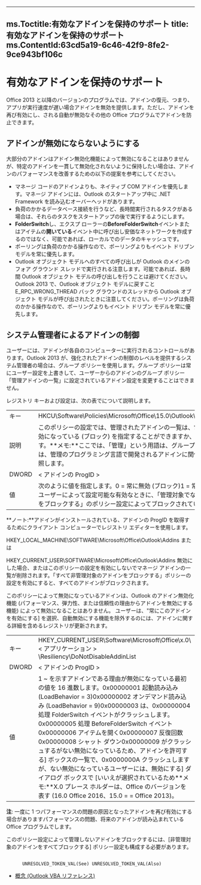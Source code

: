 

---
ms.Toctitle:有効なアドインを保持のサポート
title:有効なアドインを保持のサポート
ms.ContentId:63cd5a19-6c46-42f9-8fe2-9ce943bf106c
---
# 有効なアドインを保持のサポート




Office 2013 と以降のバージョンのプログラムでは、アドインの復元、つまり、アプリが実行速度が遅い場合アドインを無効を提供します。ただし、アドインを再び有効にし、される自動が無効なその他の Office プログラムでアドインを防止できます。

## アドインが無効にならないようにする
大部分のアドインはアドイン無効化機能によって無効になることはありませんが、特定のアドインを一貫して無効化されないように保持したい場合は、アドインのパフォーマンスを改善するための以下の提案を参考にしてください。

- マネージ コードのアドインよりも、ネイティブ COM アドインを優先します。マネージ アドインには、Outlook のスタートアップ中に .NET Framework を読み込むオーバーヘッドがあります。
- 負荷のかかるデータベース接続を行うなど、長時間実行されるタスクがある場合は、それらのタスクをスタートアップの後で実行するようにします。
- **FolderSwitch**し、エクスプ ローラーの**BeforeFolderSwitch**イベントまたはアイテムの**開いている**イベント中に呼び出し安価なネットワークを作成するのではなく、可能であれば、ローカルでのデータのキャッシュです。
- ポーリングは負荷のかかる操作なので、ポーリングよりもイベント ドリブン モデルを常に優先します。
- Outlook オブジェクト モデルへのすべての呼び出しが Outlook のメインのフォア グラウンド スレッドで実行される注意します。可能であれば、長時間 Outlook オブジェクト モデルの呼び出しを行うことは避けてください。Outlook 2013 で、Outlook オブジェクト モデルに戻すこと E_RPC_WRONG_THREAD バック グラウンドのスレッドから Outlook オブジェクト モデルが呼び出されたときに注意してください。ポーリングは負荷のかかる操作なので、ポーリングよりもイベント ドリブン モデルを常に優先します。




## システム管理者によるアドインの制御
ユーザーには、アドインが各自のコンピューターに実行されるコントロールがあります。Outlook 2013 が、強化されたアドインの制御のレベルを提供するシステム管理者の場合は、グループ ポリシーを使用します。グループ ポリシーは常にユーザー設定を上書きして、ユーザーからのアドインのグループ ポリシー「管理アドインの一覧」に設定されているアドイン設定を変更することはできません。



レジストリ キーおよび設定は、次の表でについて説明します。

|||
|---|---|
|キー|HKCU\Software\Policies\Microsoft\Office\15.0\Outlook\Resiliency\AddinList|
|説明|このポリシーの設定では、管理されたアドインの一覧は、常に有効に、常に無効になっている (ブロック) を指定することができますか、ユーザー設定します。**メモ:**ここでは、「管理」という用語は、グループ ポリシーによっては、管理のプログラミング言語で開発されるアドインに関係ないアドインを参照します。|
|DWORD|< アドインの ProgID >|
|値|次のように値を指定します。0 = 常に無効 (ブロック)1 = 常に、利用可能に2 = ユーザーによって設定可能な有効なときに、「管理対象でないすべてのアドインをブロックする」のポリシー設定によってブロックされていません。|
**ノート:**アドインがインストールされている、アドインの ProgID を取得するためにクライアント コンピューターでレジストリ エディターを使用します。



HKEY_LOCAL_MACHINE\SOFTWARE\Microsoft\Office\Outlook\Addins
または



HKEY_CURRENT_USER\SOFTWARE\Microsoft\Office\Outlook\Addins
無効にした場合、またはこのポリシーの設定を有効にしないでマネージ アドインの一覧が削除されます。「すべて非管理対象のアドインをブロックする」ポリシーの設定を有効にすると、すべてのアドインがブロックされます。



このポリシーによって無効になっているアドインは、Outlook のアドイン無効化機能 (パフォーマンス、弾力性、または信頼性の理由からアドインを無効にする機能) によって無効になることはありません。
ユーザーは、"常にこのアドインを有効にする] を選択、自動無効にする機能を除外するのには、アドインに関する詳細を含めるレジストリが更新されます。

|||
|---|---|
|キー|HKEY_CURRENT_USER\Software\Microsoft\Office\x.0\ < アプリケーション > \Resiliency\DoNotDisableAddinList|
|DWORD|< アドインの ProgID >|
|値|1 ~ を示すアドインである理由が無効になっている最初の値を 16 進数します。0x00000001 起動読み込み (LoadBehavior = 3)0x00000002 オンデマンド読み込み (LoadBehavior = 9)0x00000003 は、0x00000004 処理 FolderSwitch イベントがクラッシュします。0x00000005 処理 BeforeFolderSwitch イベント0x00000006 アイテムを開く0x00000007 反復回数0x00000008 シャット ダウン0x00000009 がクラッシュするがない無効になっているため、アドインを許可する] ボックスの一覧で、0x0000000A クラッシュしますが、ない無効になっているユーザーには、無効にする] ダイアログ ボックスで [いいえが選択されているため**メモ:**X.0 プレース ホルダーは、Office のバージョンを表す (16.0 Office 2016、15.0 = = Office 2013)。|


**注**: 一度に 1 つパフォーマンスの問題の原因となったアドインを再び有効にする場合がありますパフォーマンスの問題、将来のアドインが読み込まれている Office プログラムでします。



このポリシー設定によって管理しないアドインをブロックするには、[非管理対象のアドインをすべてブロックする] ポリシー設定も構成する必要があります。



## 
          UNRESOLVED_TOKEN_VAL(See) UNRESOLVED_TOKEN_VAL(Also)
        
<a name="bk_addresources"></a>

- [概念 (Outlook VBA リファレンス)](98b66ea0-ef43-fda8-8893-b49cef9c28da.md)





